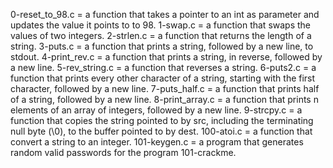 0-reset_to_98.c =  a function that takes a pointer to an int as parameter and updates the value it points to to 98.
1-swap.c =  a function that swaps the values of two integers.
2-strlen.c = a function that returns the length of a string.
3-puts.c =  a function that prints a string, followed by a new line, to stdout.
4-print_rev.c =  a function that prints a string, in reverse, followed by a new line.
5-rev_string.c =  a function that reverses a string.
6-puts2.c = a function that prints every other character of a string, starting with the first character, followed by a new line.
7-puts_half.c = a function that prints half of a string, followed by a new line.
8-print_array.c = a function that prints n elements of an array of integers, followed by a new line.
9-strcpy.c = a function that copies the string pointed to by src, including the terminating null byte (\0), to the buffer pointed to by dest.
100-atoi.c =  a function that convert a string to an integer.
101-keygen.c = a program that generates random valid passwords for the program 101-crackme.
